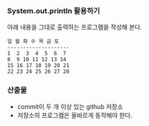 ### System.out.println 활용하기

아래 내용을 그대로 출력하는 프로그램을 작성해 본다.
```plain
일 월 화 수 목 금 토
--------------------
1  2  3  4  5  6  7
8  9 10 11 12 13 14
15 16 17 18 19 20 21
22 23 24 25 26 27 28
```

### 산출물
* commit이 두 개 이상 있는 github 저장소
* 저장소의 프로그램은 올바르게 동작해야 한다.